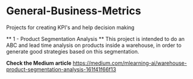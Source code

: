 # General-Business-Metrics
Projects for creating KPI's and help decision making

**
1 - Product Segmentation Analysis
**
This project is intended to do an ABC and lead time analysis on products inside a warehouse, in order to generate good strategies based on this segmentation.

**Check the Medium article** https://medium.com/mlearning-ai/warehouse-product-segmentation-analysis-161f41f66f13
